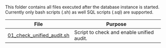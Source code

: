 This folder contains all files executed after the database instance is started. Currently only bash scripts (.sh) as well SQL scripts (.sql) are supported. 

| File                                                   | Purpose                                   |
|--------------------------------------------------------|-------------------------------------------|
| [01_check_unified_audit.sh](01_check_unified_audit.sh) | Script to check and enable unified audit. |
